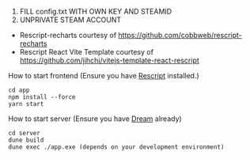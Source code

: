 1. FILL config.txt WITH OWN KEY AND STEAMID
2. UNPRIVATE STEAM ACCOUNT


- Rescript-recharts courtesy of https://github.com/cobbweb/rescript-recharts
- Rescript React Vite Template courtesy of https://github.com/jihchi/vitejs-template-react-rescript


How to start frontend (Ensure you have [Rescript](https://rescript-lang.org/) installed.)
```
cd app
npm install --force
yarn start
```

How to start server
(Ensure you have [Dream](https://aantron.github.io/dream/) already)
```
cd server
dune build
dune exec ./app.exe (depends on your development environment)
```
